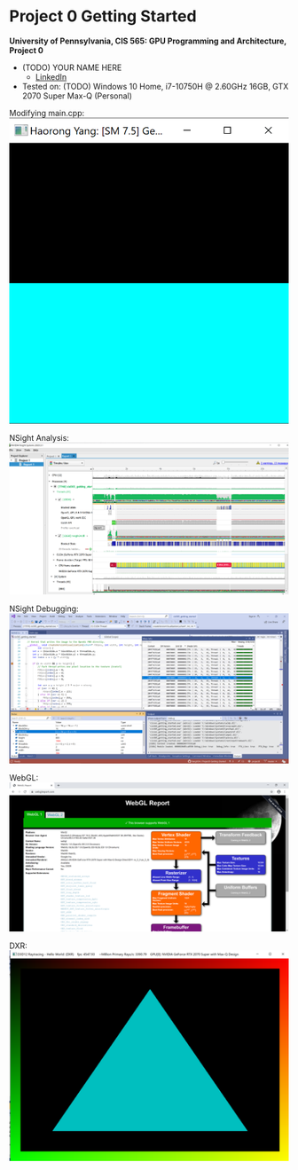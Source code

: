 Project 0 Getting Started
====================

**University of Pennsylvania, CIS 565: GPU Programming and Architecture, Project 0**

* (TODO) YOUR NAME HERE
  * [LinkedIn](https://www.linkedin.com/in/haorong-henry-yang/)
* Tested on: (TODO) Windows 10 Home, i7-10750H @ 2.60GHz 16GB, GTX 2070 Super Max-Q (Personal)

Modifying main.cpp:
![modifying main.cpp](images/start.png)

NSight Analysis:
![nsight1](images/nsight_analyze.png)

NSight Debugging:
![nsight2](images/nsight_debug.png)

WebGL:
![webgl](images/webgl.png)

DXR:
![dxr](images/dxr.png)

